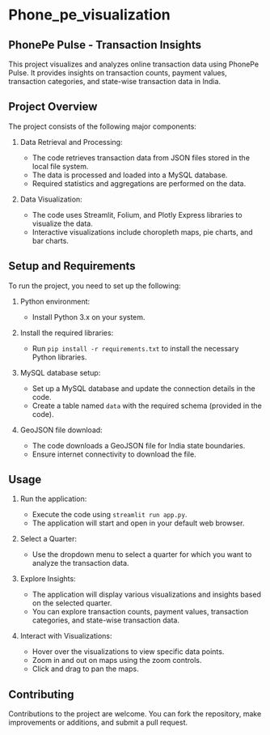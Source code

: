 # Phone_pe_visualization

## PhonePe Pulse - Transaction Insights

This project visualizes and analyzes online transaction data using PhonePe Pulse. It provides insights on transaction counts, payment values, transaction categories, and state-wise transaction data in India.

## Project Overview

The project consists of the following major components:

1. Data Retrieval and Processing:
   - The code retrieves transaction data from JSON files stored in the local file system.
   - The data is processed and loaded into a MySQL database.
   - Required statistics and aggregations are performed on the data.

2. Data Visualization:
   - The code uses Streamlit, Folium, and Plotly Express libraries to visualize the data.
   - Interactive visualizations include choropleth maps, pie charts, and bar charts.

## Setup and Requirements

To run the project, you need to set up the following:

1. Python environment:
   - Install Python 3.x on your system.

2. Install the required libraries:
   - Run `pip install -r requirements.txt` to install the necessary Python libraries.

3. MySQL database setup:
   - Set up a MySQL database and update the connection details in the code.
   - Create a table named `data` with the required schema (provided in the code).

4. GeoJSON file download:
   - The code downloads a GeoJSON file for India state boundaries.
   - Ensure internet connectivity to download the file.

## Usage

1. Run the application:
   - Execute the code using `streamlit run app.py`.
   - The application will start and open in your default web browser.

2. Select a Quarter:
   - Use the dropdown menu to select a quarter for which you want to analyze the transaction data.

3. Explore Insights:
   - The application will display various visualizations and insights based on the selected quarter.
   - You can explore transaction counts, payment values, transaction categories, and state-wise transaction data.

4. Interact with Visualizations:
   - Hover over the visualizations to view specific data points.
   - Zoom in and out on maps using the zoom controls.
   - Click and drag to pan the maps.

## Contributing

Contributions to the project are welcome. You can fork the repository, make improvements or additions, and submit a pull request.


